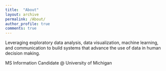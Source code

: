 ```yaml
---
title:  "About"
layout: archive
permalink: /About/
author_profile: true
comments: true
---
```


Leveraging exploratory data analysis, data visualization, machine learning, and communication to build systems that advance the use of data in human decision making.

MS Information Candidate @ University of Michigan
